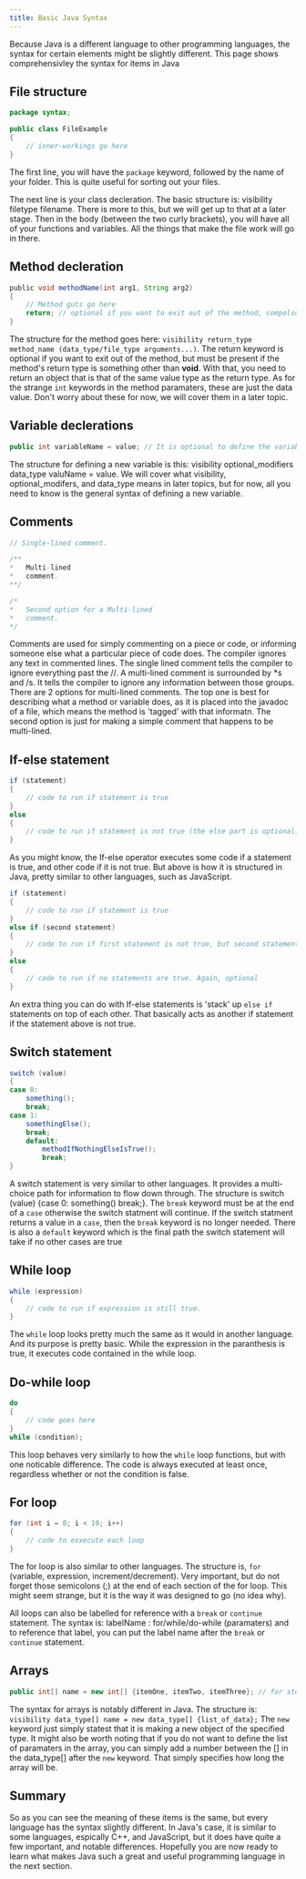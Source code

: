 ```yaml
---
title: Basic Java Syntax
---
```

Because Java is a different language to other programming languages, the syntax for certain elements might be slightly different. This page shows comprehensivley 
the syntax for items in Java

## File structure

``` java
﻿package syntax;

public class FileExample
{
    // inner-workings go here
}
```

The first line, you will have the `package` keyword, followed by the name of your folder. This is quite useful for sorting out your files.

The next line is your class decleration. The basic structure is: visibility filetype filename. There is more to this, but we will get up to that at a later stage. Then in the body (between the two curly brackets), you will have all of your functions and variables. All the things that make the file work will go in there.

## Method decleration

``` java
﻿public void methodName(int arg1, String arg2)
{
	// Method guts go here
	return; // optional if you want to exit out of the method, compolsury if the return type is not void
}
```

The structure for the method goes here: `visibility return_type method_name (data_type/file_type arguments...)`. The return keyword is optional if you want to 
exit out of the method, but must be present if the method's return type is something other than **void**. With that, you need to return an object that is that 
of the same value type as the return type. As for the strange `int` keywords in the method paramaters, these are just the data value. Don't worry about
these for now, we will cover them in a later topic.

## Variable declerations

``` java
public int variableName = value; // It is optional to define the variable when you make a new one, but is recommended.
```

The structure for defining a new variable is this: visibility optional_modifiers data_type valuName = value. We will cover what visibility, optional_modifers, 
and data_type means in later topics, but for now, all you need to know is the general syntax of defining a new variable.

## Comments

``` java
﻿// Single-lined comment.

/**
*	Multi-lined
*	comment.
**/

/*
*	Second option for a Multi-lined
*	comment.
*/
```

Comments are used for simply commenting on a piece or code, or informing someone else what a particular piece of code does. The compiler ignores any text in
commented lines. The single lined comment tells the compiler to ignore everything past the //. A multi-lined comment is surrounded by *s and /s. It tells the compiler
to ignore any information between those groups. There are 2 options for multi-lined comments. The top one is best for describing what a method or variable does, as it
is placed into the javadoc of a file, which means the method is 'tagged' with that informatn. The second option is just for making a simple comment that happens to
be multi-lined.

## If-else statement

``` java
﻿if (statement)
{
	// code to run if statement is true
}
else
{
	// code to run if statement is not true (the else part is optional)
}
```

As you might know, the If-else operator executes some code if a statement is true, and other code if it is not true. But above is how it is structured in Java, 
pretty similar to other languages, such as JavaScript. 

``` java
﻿if (statement)
{
	// code to run if statement is true
}
else if (second statement)
{
	// code to run if first statement is not true, but second statement is
}
else
{
	// code to run if no statements are true. Again, optional
}
```

An extra thing you can do with If-else statements is 'stack' up `else if` statements on top of each other. That basically acts as another if statement if 
the statement above is not true.

## Switch statement

``` java
﻿switch (value)
{
case 0:
	something();
	break;
case 1:
	somethingElse();
	break;
	default:
		methodIfNothingElseIsTrue();
		break;
}
```

A switch statement is very similar to other languages. It provides a multi-choice path for information to flow down through. The structure is switch (value) {case 0: something() break;}. The `break` keyword must be at the end of a `case` otherwise the switch statment will continue. If the switch statment returns a value in a `case`, then the `break` keyword is no longer needed. There is also a `default` keyword which is the final path the switch statement will take if no other cases are true

## While loop

``` java
﻿while (expression)
{	
	// code to run if expression is still true.
}
```

The `while` loop looks pretty much the same as it would in another language. And its purpose is pretty basic. While the expression in the paranthesis is
true, it executes code contained in the while loop.

## Do-while loop

``` java
do
{
	// code goes here
}
while (condition);
```

This loop behaves very similarly to how the `while` loop functions, but with one noticable difference. The code is always executed at least once, regardless
whether or not the condition is false.

## For loop

``` java
﻿for (int i = 0; i < 10; i++)
{
	// code to exxecute each loop
}
```

The for loop is also similar to other languages. The structure is, `for` (variable, expression, increment/decrement). Very important, but do not
forget those semicolons (;) at the end of each section of the for loop. This might seem strange, but it is the way it was designed to go (no idea why).

All loops can also be labelled for reference with a `break` or `continue` statement. The syntax is: labelName : for/while/do-while 
(paramaters) and to reference that label, you can put the label name after the `break` or `continue` statement.

## Arrays

``` java
public int[] name = new int[] {itemOne, itemTwo, itemThree}; // for storing multiple variables in one.
```

The syntax for arrays is notably different in Java. The structure is: `visibility data_type[] name = new data_type[] {list_of_data};`
The `new` keyword just simply statest that it is making a new object of the specified type. It might also be worth noting that if you do not
want to define the list of paramaters in the array, you can simply add a number between the [] in the data_type[] after the `new` keyword.
That simply specifies how long the array will be.

## Summary

So as you can see the meaning of these items is the same, but every language has the syntax slightly different. In Java's case, it is similar to some languages, 
espically C++, and JavaScript, but it does have quite a few important, and notable differences. Hopefully you are now ready to learn what makes Java such a great
and useful programming language in the next section.
